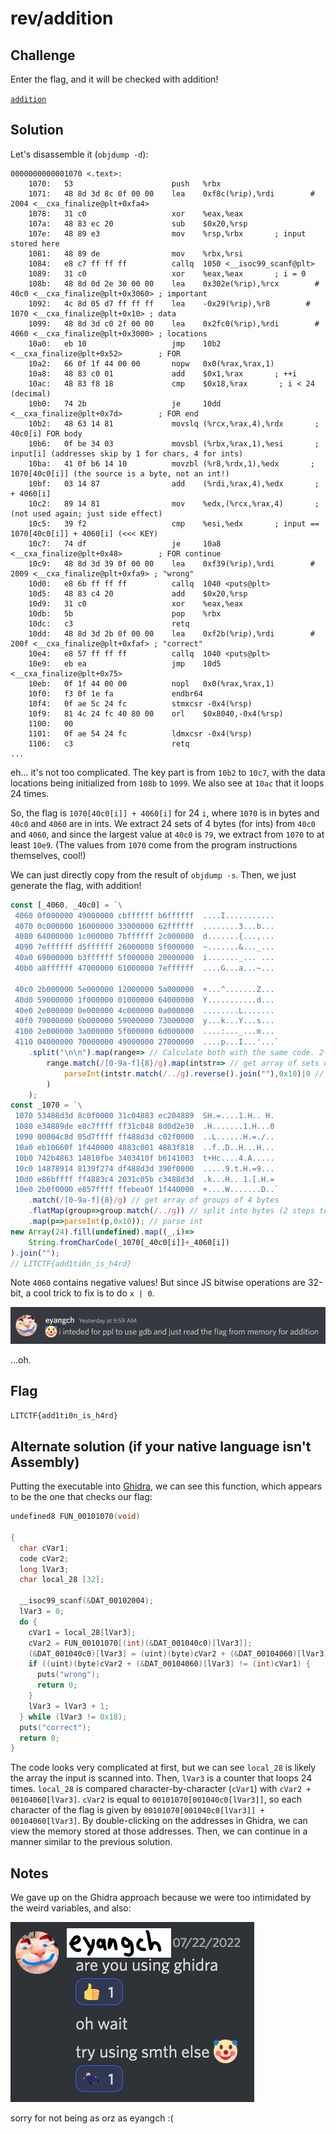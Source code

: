 # rev/addition

## Challenge

Enter the flag, and it will be checked with addition!

[`addition`](https://drive.google.com/file/d/1hRfIzZrNdkjxLpUtnc_8uwyd2jYpOvhV/view)

## Solution

Let's disassemble it (`objdump -d`):
```
0000000000001070 <.text>:
    1070:	53                   	push   %rbx
    1071:	48 8d 3d 8c 0f 00 00 	lea    0xf8c(%rip),%rdi        # 2004 <__cxa_finalize@plt+0xfa4>
    1078:	31 c0                	xor    %eax,%eax
    107a:	48 83 ec 20          	sub    $0x20,%rsp
    107e:	48 89 e3             	mov    %rsp,%rbx       ; input stored here
    1081:	48 89 de             	mov    %rbx,%rsi
    1084:	e8 c7 ff ff ff       	callq  1050 <__isoc99_scanf@plt>
    1089:	31 c0                	xor    %eax,%eax       ; i = 0
    108b:	48 8d 0d 2e 30 00 00 	lea    0x302e(%rip),%rcx        # 40c0 <__cxa_finalize@plt+0x3060> ; important
    1092:	4c 8d 05 d7 ff ff ff 	lea    -0x29(%rip),%r8        # 1070 <__cxa_finalize@plt+0x10> ; data
    1099:	48 8d 3d c0 2f 00 00 	lea    0x2fc0(%rip),%rdi        # 4060 <__cxa_finalize@plt+0x3000> ; locations
    10a0:	eb 10                	jmp    10b2 <__cxa_finalize@plt+0x52>        ; FOR
    10a2:	66 0f 1f 44 00 00    	nopw   0x0(%rax,%rax,1)
    10a8:	48 83 c0 01          	add    $0x1,%rax       ; ++i
    10ac:	48 83 f8 18          	cmp    $0x18,%rax       ; i < 24 (decimal)
    10b0:	74 2b                	je     10dd <__cxa_finalize@plt+0x7d>        ; FOR end
    10b2:	48 63 14 81          	movslq (%rcx,%rax,4),%rdx       ; 40c0[i] FOR body
    10b6:	0f be 34 03          	movsbl (%rbx,%rax,1),%esi       ; input[i] (addresses skip by 1 for chars, 4 for ints)
    10ba:	41 0f b6 14 10       	movzbl (%r8,%rdx,1),%edx       ; 1070[40c0[i]] (the source is a byte, not an int!)
    10bf:	03 14 87             	add    (%rdi,%rax,4),%edx       ; + 4060[i]
    10c2:	89 14 81             	mov    %edx,(%rcx,%rax,4)       ; (not used again; just side effect)
    10c5:	39 f2                	cmp    %esi,%edx       ; input == 1070[40c0[i]] + 4060[i] (<<< KEY)
    10c7:	74 df                	je     10a8 <__cxa_finalize@plt+0x48>        ; FOR continue
    10c9:	48 8d 3d 39 0f 00 00 	lea    0xf39(%rip),%rdi        # 2009 <__cxa_finalize@plt+0xfa9> ; "wrong"
    10d0:	e8 6b ff ff ff       	callq  1040 <puts@plt>
    10d5:	48 83 c4 20          	add    $0x20,%rsp
    10d9:	31 c0                	xor    %eax,%eax
    10db:	5b                   	pop    %rbx
    10dc:	c3                   	retq   
    10dd:	48 8d 3d 2b 0f 00 00 	lea    0xf2b(%rip),%rdi        # 200f <__cxa_finalize@plt+0xfaf> ; "correct"
    10e4:	e8 57 ff ff ff       	callq  1040 <puts@plt>
    10e9:	eb ea                	jmp    10d5 <__cxa_finalize@plt+0x75>
    10eb:	0f 1f 44 00 00       	nopl   0x0(%rax,%rax,1)
    10f0:	f3 0f 1e fa          	endbr64 
    10f4:	0f ae 5c 24 fc       	stmxcsr -0x4(%rsp)
    10f9:	81 4c 24 fc 40 80 00 	orl    $0x8040,-0x4(%rsp)
    1100:	00 
    1101:	0f ae 54 24 fc       	ldmxcsr -0x4(%rsp)
    1106:	c3                   	retq   
...
```
eh... it's not too complicated. The key part is from `10b2` to `10c7`, with the data locations being initialized from `108b` to `1099`. We also see at `10ac` that it loops 24 times.

So, the flag is `1070[40c0[i]] + 4060[i]` for 24 `i`, where `1070` is in bytes and `40c0` and `4060` are in ints. We extract 24 sets of 4 bytes (for ints) from `40c0` and `4060`, and since the largest value at `40c0` is `79`, we extract from `1070` to at least `10e9`. (The values from `1070` come from the program instructions themselves, cool!)

We can just directly copy from the result of `objdump -s`.
Then, we just generate the flag, with addition!
```js
const [_4060, _40c0] = `\
 4060 0f000000 49000000 cbffffff b6ffffff  ....I...........
 4070 0c000000 16000000 33000000 62ffffff  ........3...b...
 4080 64000000 1c000000 7bffffff 2c000000  d.......{...,...
 4090 7effffff d5ffffff 26000000 5f000000  ~.......&..._...
 40a0 69000000 b3ffffff 5f000000 20000000  i......._... ...
 40b0 a8ffffff 47000000 61000000 7effffff  ....G...a...~...

 40c0 2b000000 5e000000 12000000 5a000000  +...^.......Z...
 40d0 59000000 1f000000 01000000 64000000  Y...........d...
 40e0 2e000000 0e000000 4c000000 0a000000  ........L.......
 40f0 79000000 6b000000 59000000 73000000  y...k...Y...s...
 4100 2e000000 3a000000 5f000000 6d000000  ....:..._...m...
 4110 04000000 70000000 49000000 27000000  ....p...I...'...`
    .split("\n\n").map(range=> // Calculate both with the same code. 2-in-1!
        range.match(/[0-9a-f]{8}/g).map(intstr=> // get array of sets of 8 bytes (ints)
            parseInt(intstr.match(/../g).reverse().join(""),0x10)|0 // reverse bytes and parse int
        )
    );
const _1070 = `\
 1070 53488d3d 8c0f0000 31c04883 ec204889  SH.=....1.H.. H.
 1080 e34889de e8c7ffff ff31c048 8d0d2e30  .H.......1.H...0
 1090 00004c8d 05d7ffff ff488d3d c02f0000  ..L......H.=./..
 10a0 eb10660f 1f440000 4883c001 4883f818  ..f..D..H...H...
 10b0 742b4863 14810fbe 3403410f b6141003  t+Hc....4.A.....
 10c0 14878914 8139f274 df488d3d 390f0000  .....9.t.H.=9...
 10d0 e86bffff ff4883c4 2031c05b c3488d3d  .k...H.. 1.[.H.=
 10e0 2b0f0000 e857ffff ffebea0f 1f440000  +....W.......D..`
    .match(/[0-9a-f]{8}/g) // get array of groups of 4 bytes
    .flatMap(group=>group.match(/../g)) // split into bytes (2 steps to avoid picking up line numbers)
    .map(p=>parseInt(p,0x10)); // parse int
new Array(24).fill(undefined).map((_,i)=>
    String.fromCharCode(_1070[_40c0[i]]+_4060[i])
).join("");
// LITCTF{add1ti0n_is_h4rd}
```
Note `4060` contains negative values! But since JS bitwise operations are 32-bit, a cool trick to fix is to do `x | 0`.

!["🤡 i inteded for ppl to use gdb and just read the flag from memory for addition" - eyangch](./addition/clown.png)

...oh.

## Flag

`LITCTF{add1ti0n_is_h4rd}`

## Alternate solution (if your native language isn't Assembly)

Putting the executable into [Ghidra](https://ghidra-sre.org/), we can see this function, which appears to be the one that checks our flag:

```c
undefined8 FUN_00101070(void)

{
  char cVar1;
  code cVar2;
  long lVar3;
  char local_28 [32];
  
  __isoc99_scanf(&DAT_00102004);
  lVar3 = 0;
  do {
    cVar1 = local_28[lVar3];
    cVar2 = FUN_00101070[(int)(&DAT_001040c0)[lVar3]];
    (&DAT_001040c0)[lVar3] = (uint)(byte)cVar2 + (&DAT_00104060)[lVar3];
    if ((uint)(byte)cVar2 + (&DAT_00104060)[lVar3] != (int)cVar1) {
      puts("wrong");
      return 0;
    }
    lVar3 = lVar3 + 1;
  } while (lVar3 != 0x18);
  puts("correct");
  return 0;
}
```

The code looks very complicated at first, but we can see `local_28` is likely the array the input is scanned into. Then, `lVar3` is a counter that loops 24 times. `local_28` is compared character-by-character (`cVar1`) with `cVar2 + 00104060[lVar3]`. `cVar2` is equal to `00101070[001040c0[lVar3]]`, so each character of the flag is given by `00101070[001040c0[lVar3]] + 00104060[lVar3]`. By double-clicking on the addresses in Ghidra, we can view the memory stored at those addresses. Then, we can continue in a manner similar to the previous solution.

## Notes

We gave up on the Ghidra approach because we were too intimidated by the weird variables, and also:

!["are you using ghidra" "oh wait" "try using smth else 🤡" - eyangch](./addition/ghidra.png)

sorry for not being as orz as eyangch :(
